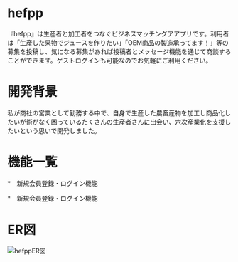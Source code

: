 # hefpp
『hefpp』は生産者と加工者をつなぐビジネスマッチングアアプリです。利用者は「生産した果物でジュースを作りたい」「OEM商品の製造承ってます！」等の募集を投稿し、気になる募集があれば投稿者とメッセージ機能を通じて商談することができます。ゲストログインも可能なのでお気軽にご利用ください。
# 開発背景
私が商社の営業として勤務する中で、自身で生産した農畜産物を加工し商品化したいが術がなく困っているたくさんの生産者さんに出会い、六次産業化を支援したいという思いで開発しました。
# 機能一覧
*　新規会員登録・ログイン機能

*　新規会員登録・ログイン機能

# ER図
![hefppER図](https://user-images.githubusercontent.com/71250050/124048925-5f8a3a80-da52-11eb-9395-e67a8957014a.jpg)


